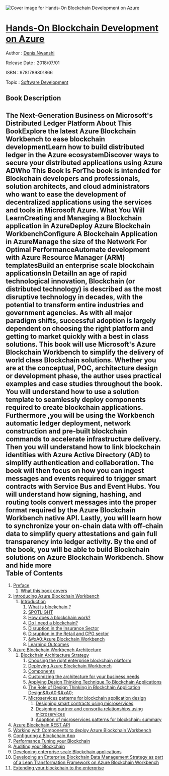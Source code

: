 ![Cover image for Hands-On Blockchain Development on Azure](https://imgdetail.ebookreading.net/cover/cover/system_admin/EB9781789801866.jpg)

[Hands-On Blockchain Development on Azure](https://ebookreading.net/view/book/Hands-On+Blockchain+Development+on+Azure-EB9781789801866_1.html "Hands-On Blockchain Development on Azure")
====================================================================================================================

Author : [Denis Nwanshi](https://ebookreading.net/search/author/Denis+Nwanshi)

Release Date : 2018/07/01

ISBN : 9781789801866

Topic : [Software Development](https://ebookreading.net/search/category/software-development)

Book Description
-----------------

 The Next-Generation Business on Microsoft's Distributed Ledger Platform
About This BookExplore the latest Azure Blockchain Workbench to ease blockchain developmentLearn how to build distributed ledger in the Azure ecosystemDiscover ways to secure your distributed applications using Azure ADWho This Book Is ForThe book is intended for Blockchain developers and professionals, solution architects, and cloud administrators who want to ease the development of decentralized applications using the services and tools in Microsoft Azure.
What You Will LearnCreating and Managing a Blockchain application in AzureDeploy Azure Blockchain WorkbenchConfigure A Blockchain Application in AzureManage the size of the Network For Optimal PerformanceAutomate development with Azure Resource Manager (ARM) templatesBuild an enterprise scale blockchain applicationsIn DetailIn an age of rapid technological innovation, Blockchain (or distributed technology) is described as the most disruptive technology in decades, with the potential to transform entire industries and government agencies. As with all major paradigm shifts, successful adoption is largely dependent on choosing the right platform and getting to market quickly with a best in class solutions.
This book will use Microsoft's Azure Blockchain Workbench to simplify the delivery of world class Blockchain solutions. Whether you are at the conceptual, POC, architecture design or development phase, the author uses practical examples and case studies throughout the book. You will understand how to use a solution template to seamlessly deploy components required to create blockchain applications. Furthermore ,you will be using the Workbench automatic ledger deployment, network construction and pre-built blockchain commands to accelerate infrastructure delivery. Then you will understand how to link blockchain identities with Azure Active Directory (AD) to simplify authentication and collaboration. The book will then focus on how you can ingest messages and events required to trigger smart contracts with Service Bus and Event Hubs. You will understand how signing, hashing, and routing tools convert messages into the proper format required by the Azure Blockchain Workbench native API. Lastly, you will learn how to synchronize your on-chain data with off-chain data to simplify query attestations and gain full transparency into ledger activity.
By the end of the book, you will be able to build Blockchain solutions on Azure Blockchain Workbench.
        Show and hide more                
Table of Contents
-----------------

1. [Preface](https://ebookreading.net/view/book/Hands-On+Blockchain+Development+on+Azure-EB9781789801866_3.html)
    1. [What this book covers](https://ebookreading.net/view/book/Hands-On+Blockchain+Development+on+Azure-EB9781789801866_4.html)
1. [Introducing Azure Blockchain Workbench](https://ebookreading.net/view/book/Hands-On+Blockchain+Development+on+Azure-EB9781789801866_5.html)
    1. [Introduction](https://ebookreading.net/view/book/Hands-On+Blockchain+Development+on+Azure-EB9781789801866_6.html)
        1. [What is blockchain ?](https://ebookreading.net/view/book/Hands-On+Blockchain+Development+on+Azure-EB9781789801866_7.html)
        1. [SPOTLIGHT](https://ebookreading.net/view/book/Hands-On+Blockchain+Development+on+Azure-EB9781789801866_8.html)
        1. [How does a blockchain work?](https://ebookreading.net/view/book/Hands-On+Blockchain+Development+on+Azure-EB9781789801866_9.html)
        1. [Do I need a blockchain?](https://ebookreading.net/view/book/Hands-On+Blockchain+Development+on+Azure-EB9781789801866_10.html)
        1. [Disruption in the Insurance Sector](https://ebookreading.net/view/book/Hands-On+Blockchain+Development+on+Azure-EB9781789801866_11.html)
        1. [Disruption in the Retail and CPG sector](https://ebookreading.net/view/book/Hands-On+Blockchain+Development+on+Azure-EB9781789801866_12.html)
        1. [&amp;#xA0;Azure Blockchain Workbench](https://ebookreading.net/view/book/Hands-On+Blockchain+Development+on+Azure-EB9781789801866_13.html)
        1. [Learning Outcomes](https://ebookreading.net/view/book/Hands-On+Blockchain+Development+on+Azure-EB9781789801866_14.html)
1. [Azure Blockchain Workbench Architecture](https://ebookreading.net/view/book/Hands-On+Blockchain+Development+on+Azure-EB9781789801866_15.html)
    1. [Blockchain Architecture Strategy](https://ebookreading.net/view/book/Hands-On+Blockchain+Development+on+Azure-EB9781789801866_16.html)
        1. [Choosing the right enterprise blockchain platform](https://ebookreading.net/view/book/Hands-On+Blockchain+Development+on+Azure-EB9781789801866_17.html)
        1. [Deploying Azure Blockchain Workbench](https://ebookreading.net/view/book/Hands-On+Blockchain+Development+on+Azure-EB9781789801866_18.html)
        1. [Components](https://ebookreading.net/view/book/Hands-On+Blockchain+Development+on+Azure-EB9781789801866_19.html)
        1. [Customizing the architecture for your business needs](https://ebookreading.net/view/book/Hands-On+Blockchain+Development+on+Azure-EB9781789801866_20.html)
        1. [Applying Design Thinking Technique To Blockchain Applications](https://ebookreading.net/view/book/Hands-On+Blockchain+Development+on+Azure-EB9781789801866_21.html)
        1. [The Role of Design Thinking in Blockchain Application Design&amp;#xA0;&amp;#xA0;](https://ebookreading.net/view/book/Hands-On+Blockchain+Development+on+Azure-EB9781789801866_22.html)
        1. [Microservices patterns for blockchain application design](https://ebookreading.net/view/book/Hands-On+Blockchain+Development+on+Azure-EB9781789801866_23.html)
            1. [Designing smart contracts using microservices](https://ebookreading.net/view/book/Hands-On+Blockchain+Development+on+Azure-EB9781789801866_24.html)
            1. [Designing partner and consortia relationships using microservices](https://ebookreading.net/view/book/Hands-On+Blockchain+Development+on+Azure-EB9781789801866_25.html)
            1. [Adoption of microservices patterns for blockchain: summary](https://ebookreading.net/view/book/Hands-On+Blockchain+Development+on+Azure-EB9781789801866_26.html)
1. [Azure Blockchain REST API](https://ebookreading.net/view/book/Hands-On+Blockchain+Development+on+Azure-EB9781789801866_27.html)
1. [Working with Components to deploy Azure Blockchain Workbench](https://ebookreading.net/view/book/Hands-On+Blockchain+Development+on+Azure-EB9781789801866_28.html)
1. [Configuring a Blockchain App](https://ebookreading.net/view/book/Hands-On+Blockchain+Development+on+Azure-EB9781789801866_29.html)
1. [Performance Tuning your Blockchain](https://ebookreading.net/view/book/Hands-On+Blockchain+Development+on+Azure-EB9781789801866_30.html)
1. [Auditing your Blockchain](https://ebookreading.net/view/book/Hands-On+Blockchain+Development+on+Azure-EB9781789801866_31.html)
1. [Developing enterprise scale Blockchain applications](https://ebookreading.net/view/book/Hands-On+Blockchain+Development+on+Azure-EB9781789801866_32.html)
1. [Developing an Enterprise Blockchain Data Management Strategy as part of a Lean Transformation Framework on Azure Blockchain Workbench](https://ebookreading.net/view/book/Hands-On+Blockchain+Development+on+Azure-EB9781789801866_33.html)
1. [Extending your blockchain to the enterprise](https://ebookreading.net/view/book/Hands-On+Blockchain+Development+on+Azure-EB9781789801866_34.html)
